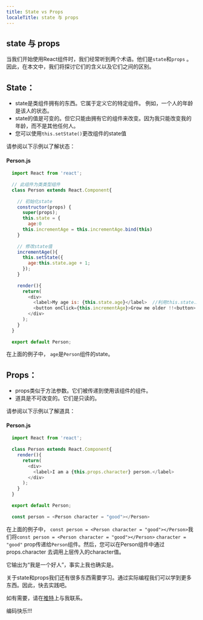 ```yaml
---
title: State vs Props
localeTitle: state 与 props
---
```

## state 与 props

当我们开始使用React组件时，我们经常听到两个术语。他们是`state`和`props` 。因此，在本文中，我们将探讨它们的含义以及它们之间的区别。

## State：

*   state是类组件拥有的东西。它属于定义它的特定组件。 例如，一个人的年龄是该人的状态。
*   state的值是可变的。但它只能由拥有它的组件来改变。因为我只能改变我的年龄，而不是其他任何人。
*   您可以使用`this.setState()`更改组件的state值

请参阅以下示例以了解状态：

#### Person.js

```javascript
  import React from 'react'; 
  
  // 此组件为类类型组件
  class Person extends React.Component{ 
  
    // 初始化state
    constructor(props) { 
      super(props); 
      this.state = { 
        age:0 
      this.incrementAge = this.incrementAge.bind(this) 
    } 
 
    // 修改state值
    incrementAge(){ 
      this.setState({ 
        age:this.state.age + 1; 
      }); 
    } 
 
    render(){ 
      return( 
        <div> 
          <label>My age is: {this.state.age}</label>  //利用this.state.XXX去获取 state 值
          <button onClick={this.incrementAge}>Grow me older !!<button> 
        </div> 
      ); 
    } 
  } 
 
  export default Person; 
```

在上面的例子中， `age`是`Person`组件的state。

## Props：

*   props类似于方法参数。它们被传递到使用该组件的组件。
*   道具是不可改变的。它们是只读的。

请参阅以下示例以了解道具：

#### Person.js

```javascript
  import React from 'react'; 
 
  class Person extends React.Component{ 
    render(){ 
      return( 
        <div> 
          <label>I am a {this.props.character} person.</label> 
        </div> 
      ); 
    } 
  } 
 
  export default Person; 
 
  const person = <Person character = "good"></Person> 
```

在上面的例子中， `const person = <Person character = "good"></Person>`我们将`const person = <Person character = "good"></Person>` `character = "good"` prop传递给`Person`组件。然后，您可以在Person组件中通过 props.character 去调用上层传入的character值。

它输出为“我是一个好人”，事实上我也确实是。

关于state和props我们还有很多东西需要学习。通过实际编程我们可以学到更多东西。因此，快去实践吧。

如有需要，请在[推特](https://twitter.com/getifyJr)上与我联系。

编码快乐!!!
